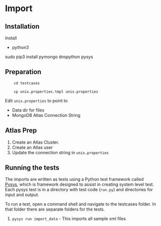 # Import

## Installation

Install

* python3

sudo pip3 install pymongo dnspython pysys

## Preparation

``` 
    cd testcases

    cp unix.properties.tmpl unix.properties
```

Edit `unix.properties` to point to

* Data dir for files
* MongoDB Atlas Connection String

## Atlas Prep

1. Create an Atlas Cluster. 
2. Create an Atlas user
3. Update the connection string in `unix.properties`


## Running the tests
The imports are written as tests using a Python test framework called [Pysys](https://github.com/pysys-test/pysys-test), which is framework designed to assist in creating system level test. Each pysys test is in a directory with test code (```run.py```) and directories for input and output.

To run a test, open a command shell and navigate to the testcases folder. In that folder there are separate folders for the tests. 

1. `pysys run import_data` - This imports all sample xml files

